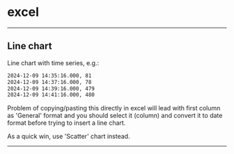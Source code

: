 # excel

---

## Line chart

Line chart with time series, e.g.:

```txt
2024-12-09 14:35:16.000, 81
2024-12-09 14:37:16.000, 78
2024-12-09 14:39:16.000, 479
2024-12-09 14:41:16.000, 480
```

Problem of copying/pasting this directly in excel will lead with first column as 'General' format and you should select it (column) and convert it to date format before trying to insert a line chart.

As a quick win, use 'Scatter' chart instead.

---
